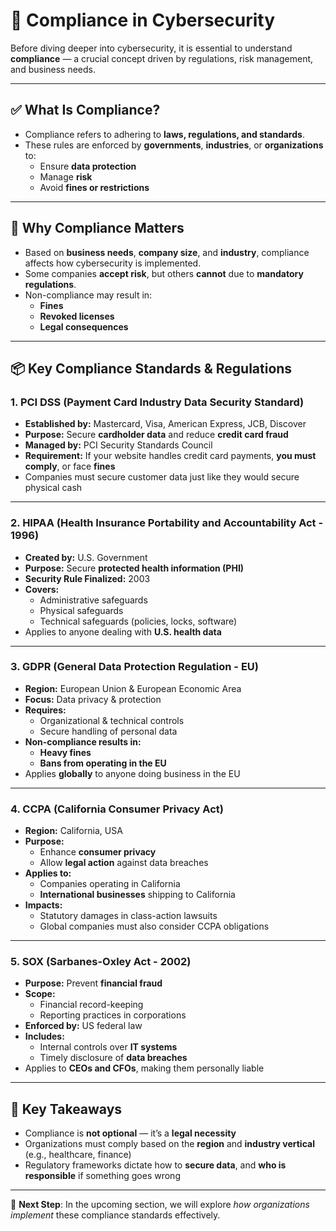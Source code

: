 # 📘 Compliance in Cybersecurity

Before diving deeper into cybersecurity, it is essential to understand **compliance** — a crucial concept driven by regulations, risk management, and business needs.

---

## ✅ What Is Compliance?

- Compliance refers to adhering to **laws, regulations, and standards**.
- These rules are enforced by **governments**, **industries**, or **organizations** to:
  - Ensure **data protection**
  - Manage **risk**
  - Avoid **fines or restrictions**

---

## 🔐 Why Compliance Matters

- Based on **business needs**, **company size**, and **industry**, compliance affects how cybersecurity is implemented.
- Some companies **accept risk**, but others **cannot** due to **mandatory regulations**.
- Non-compliance may result in:
  - **Fines**
  - **Revoked licenses**
  - **Legal consequences**

---

## 📦 Key Compliance Standards & Regulations

### 1. **PCI DSS** (Payment Card Industry Data Security Standard)

- **Established by:** Mastercard, Visa, American Express, JCB, Discover
- **Purpose:** Secure **cardholder data** and reduce **credit card fraud**
- **Managed by:** PCI Security Standards Council
- **Requirement:** If your website handles credit card payments, **you must comply**, or face **fines**
- Companies must secure customer data just like they would secure physical cash

---

### 2. **HIPAA** (Health Insurance Portability and Accountability Act - 1996)

- **Created by:** U.S. Government
- **Purpose:** Secure **protected health information (PHI)**
- **Security Rule Finalized:** 2003
- **Covers:**
  - Administrative safeguards
  - Physical safeguards
  - Technical safeguards (policies, locks, software)
- Applies to anyone dealing with **U.S. health data**

---

### 3. **GDPR** (General Data Protection Regulation - EU)

- **Region:** European Union & European Economic Area
- **Focus:** Data privacy & protection
- **Requires:** 
  - Organizational & technical controls
  - Secure handling of personal data
- **Non-compliance results in:**
  - **Heavy fines**
  - **Bans from operating in the EU**
- Applies **globally** to anyone doing business in the EU

---

### 4. **CCPA** (California Consumer Privacy Act)

- **Region:** California, USA
- **Purpose:** 
  - Enhance **consumer privacy**
  - Allow **legal action** against data breaches
- **Applies to:** 
  - Companies operating in California
  - **International businesses** shipping to California
- **Impacts:** 
  - Statutory damages in class-action lawsuits
  - Global companies must also consider CCPA obligations

---

### 5. **SOX** (Sarbanes-Oxley Act - 2002)

- **Purpose:** Prevent **financial fraud**
- **Scope:** 
  - Financial record-keeping
  - Reporting practices in corporations
- **Enforced by:** US federal law
- **Includes:**
  - Internal controls over **IT systems**
  - Timely disclosure of **data breaches**
- Applies to **CEOs and CFOs**, making them personally liable

---

## 🧭 Key Takeaways

- Compliance is **not optional** — it’s a **legal necessity**
- Organizations must comply based on the **region** and **industry vertical** (e.g., healthcare, finance)
- Regulatory frameworks dictate how to **secure data**, and **who is responsible** if something goes wrong

---

📌 **Next Step**: In the upcoming section, we will explore *how organizations implement* these compliance standards effectively.
